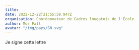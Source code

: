 ```yaml
---
title: 
date: 2022-12-22T21:55:59.947Z
organisation: Coordonnateur de Cadres lougatois de l'École 
author: Mor Fall 
avatar: "/img/pays/SN.svg"
---
```


Je signe cette lettre 